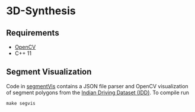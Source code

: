 # 3D-Synthesis
## Requirements
- [OpenCV](https://www.learnopencv.com/install-opencv3-on-ubuntu/)
- C++ 11

## Segment Visualization
Code in [segmentVis](segmentVis) contains a JSON file parser and OpenCV visualization of segment polygons from the [Indian Driving Dataset (IDD)](https://idd.insaan.iiit.ac.in/). To compile run
```
make segvis
```
